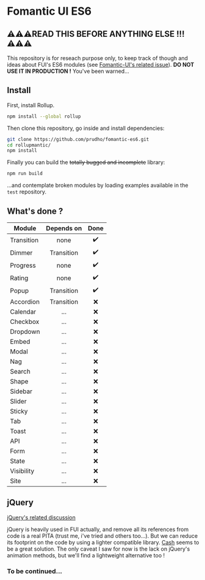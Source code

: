 # Fomantic UI ES6

## ⚠️⚠️⚠️READ THIS BEFORE ANYTHING ELSE !!!⚠️⚠️⚠️
This repository is for reseach purpose only, to keep track of though and ideas about FUI's ES6 modules (see [Fomantic-UI's related issue](https://github.com/fomantic/Fomantic-UI/issues/319)). **DO NOT USE IT IN PRODUCTION !** You've been warned...

## Install
First, install Rollup.
```sh
npm install --global rollup
```

Then clone this repository, go inside and install dependencies:
```sh
git clone https://github.com/prudho/fomantic-es6.git
cd rollupmantic/
npm install
```

Finally you can build the ~~totally bugged and incomplete~~ library:
```sh
npm run build
```

...and contemplate broken modules by loading examples available in the `test` repository.

## What's done ?
| Module        | Depends on    | Done  |
| ------------- |:-------------:| :----:|
| Transition    | none          |   ✔️  |
| Dimmer        | Transition    |   ✔️  |
| Progress      | none          |   ✔️  |
| Rating        | none          |   ✔️  |
| Popup         | Transition    |   ✔️  |
| Accordion     | Transition    |   ❌  |
| Calendar      | ...           |   ❌  |
| Checkbox      | ...           |   ❌  |
| Dropdown      | ...           |   ❌  |
| Embed         | ...           |   ❌  |
| Modal         | ...           |   ❌  |
| Nag           | ...           |   ❌  |
| Search        | ...           |   ❌  |
| Shape         | ...           |   ❌  |
| Sidebar       | ...           |   ❌  |
| Slider        | ...           |   ❌  |
| Sticky        | ...           |   ❌  |
| Tab           | ...           |   ❌  |
| Toast         | ...           |   ❌  |
| API           | ...           |   ❌  |
| Form          | ...           |   ❌  |
| State         | ...           |   ❌  |
| Visibility    | ...           |   ❌  |
| Site          | ...           |   ❌  |

## jQuery

[jQuery's related discussion](https://github.com/fomantic/Fomantic-UI/issues/374)

jQuery is heavily used in FUI actually, and remove all its references from code is a real PITA (trust me, i've tried and others too...). But we can reduce its footprint on the code by using a lighter compatible library. [Cash](https://github.com/kenwheeler/cash) seems to be a great solution. The only caveat I saw for now is the lack on jQuery's animation methods, but we'll find a lightweight alternative too !

### To be continued...